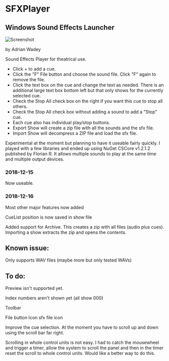 # SFXPlayer
## Windows Sound Effects Launcher ##

![Screenshot](SFXPlayer/SFXPlayer.PNG)

by Adrian Wadey

Sound Effects Player for theatrical use.

*    Click + to add a cue.
*    Click the "F" File button and choose the sound file. Click "F" again to remove the file.
*    Click the text box on the cue and change the text as needed. There is an
additional large text box bottom left but that only shows for the currently 
selected cue.
*    Check the Stop All check box on the right if you want this cue to stop all others.
*    Check the Stop All check box without adding a sound to add a "Stop" cue.
*    Each cue also has individual play/stop buttons.
*    Export Show will create a zip file with all the sounds and the sfx file.
*    Import Show will decompress a ZIP file and load the sfx file.




Experimental at the moment but planning to have it useable fairly quickly. I 
played with a few libraries and ended up using NuGet CSCore v1.2.1.2 published 
by Florian R. It allows multiple sounds to play at the same time and multiple 
output devices.

### 2018-12-15
Now useable.

### 2018-12-16
Most other major features now added

CueList position is now saved in show file

Added support for Archive. This creates a zip with all files (audio plus cues). Importing 
a show extracts the zip and opens the contents.

## Known issue:
Only supports WAV files (maybe more but only tested WAVs)

## To do:
Preview isn't supported yet.

Index numbers aren't shown yet (all show 000)

Toolbar

File button Icon
sfx file icon

Improve the cue selection. At the moment you have to scroll up and down using the scroll bar far right.

Scrolling in whole control units is not easy. I had to catch the mousewheel and trigger a timer, 
allow the system to scroll the panel and then in the timer reset the scroll to whole control units. Would 
like a better way to do this.

